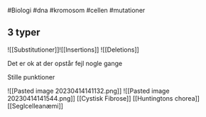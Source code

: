 #Biologi #dna #kromosom #cellen #mutationer 
## 3 typer
![[Substitutioner]]![[Insertions]]
![[Deletions]]

Det er ok at der opstår fejl nogle gange

Stille punktioner

![[Pasted image 20230414141132.png]]
![[Pasted image 20230414141544.png]]
[[Cystisk Fibrose]]
[[Huntingtons chorea]]
[[Seglcelleanæmi]]